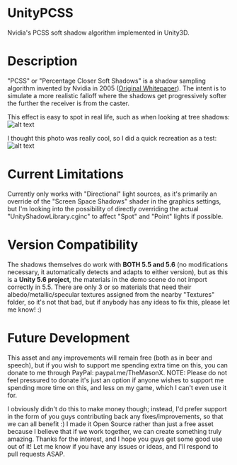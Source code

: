 # UnityPCSS
Nvidia's PCSS soft shadow algorithm implemented in Unity3D.

# Description
"PCSS" or "Percentage Closer Soft Shadows" is a shadow sampling algorithm invented by Nvidia in 2005 ([Original Whitepaper](http://developer.download.nvidia.com/shaderlibrary/docs/shadow_PCSS.pdf)). The intent is to simulate a more realistic falloff where the shadows get progressively softer the further the receiver is from the caster.

This effect is easy to spot in real life, such as when looking at tree shadows:
![alt text](http://www.pictorem.com/collection/900_455535.jpg "Photo of a real tree shadow on snow")

I thought this photo was really cool, so I did a quick recreation as a test:
![alt text](https://pbs.twimg.com/media/C9R9LQ3V0AAXqBo.jpg "I think it looks fairly close for like 5 minutes of work haha")


# Current Limitations
Currently only works with "Directional" light sources, as it's primarily an override of the "Screen Space Shadows" shader in the graphics settings, but I'm looking into the possibility of directly overriding the actual "UnityShadowLibrary.cginc" to affect "Spot" and "Point" lights if possible.

# Version Compatibility
The shadows themselves do work with **BOTH 5.5 and 5.6** (no modifications necessary, it automatically detects and adapts to either version), but as this is a **Unity 5.6 project**, the materials in the demo scene do not import correctly in 5.5. There are only 3 or so materials that need their albedo/metallic/specular textures assigned from the nearby "Textures" folder, so it's not that bad, but if anybody has any ideas to fix this, please let me know! :)

# Future Development
This asset and any improvements will remain free (both as in beer and speech), but if you wish to support me spending extra time on this, you can donate to me through PayPal: paypal.me/TheMasonX. NOTE: Please do not feel pressured to donate it's just an option if anyone wishes to support me spending more time on this, and less on my game, which I can't even use it for.

I obviously didn't do this to make money though; instead, I'd prefer support in the form of you guys contributing back any fixes/improvements, so that we can all benefit :) I made it Open Source rather than just a free asset because I believe that if we work together, we can create something truly amazing. Thanks for the interest, and I hope you guys get some good use out of it! Let me know if you have any issues or ideas, and I'll respond to pull requests ASAP.
